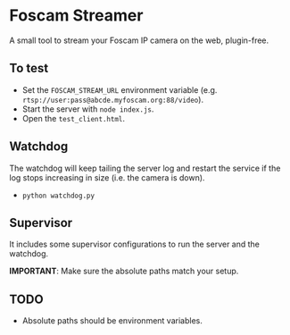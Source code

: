 # Foscam Streamer

A small tool to stream your Foscam IP camera on the web, plugin-free.

## To test

- Set the `FOSCAM_STREAM_URL` environment variable (e.g. `rtsp://user:pass@abcde.myfoscam.org:88/video`).
- Start the server with `node index.js`.
- Open the `test_client.html`.

## Watchdog

The watchdog will keep tailing the server log and restart the service if the log stops increasing in size (i.e. the camera is down).

- `python watchdog.py`

## Supervisor

It includes some supervisor configurations to run the server and the watchdog.

**IMPORTANT**: Make sure the absolute paths match your setup.

## TODO

- Absolute paths should be environment variables.
